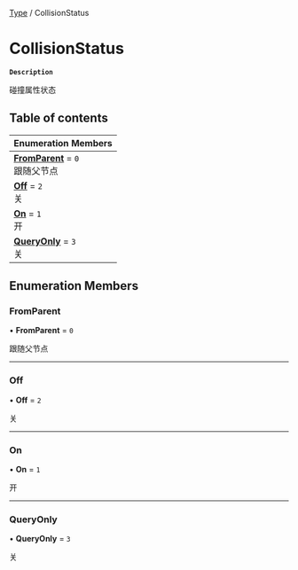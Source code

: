 [Type](../modules/Type.Type.md) / CollisionStatus

# CollisionStatus <Badge type="tip" text="Enumeration" /> <Score text="CollisionStatus" />

**`Description`**

碰撞属性状态

## Table of contents

| Enumeration Members |
| :-----|
| **[FromParent](Type.CollisionStatus.md#fromparent)** = ``0`` <br> 跟随父节点|
| **[Off](Type.CollisionStatus.md#off)** = ``2`` <br> 关|
| **[On](Type.CollisionStatus.md#on)** = ``1`` <br> 开|
| **[QueryOnly](Type.CollisionStatus.md#queryonly)** = ``3`` <br> 关|

## Enumeration Members

### FromParent <Score text="FromParent" /> 

• **FromParent** = ``0``

跟随父节点

___

### Off <Score text="Off" /> 

• **Off** = ``2``

关

___

### On <Score text="On" /> 

• **On** = ``1``

开

___

### QueryOnly <Score text="QueryOnly" /> 

• **QueryOnly** = ``3``

关
